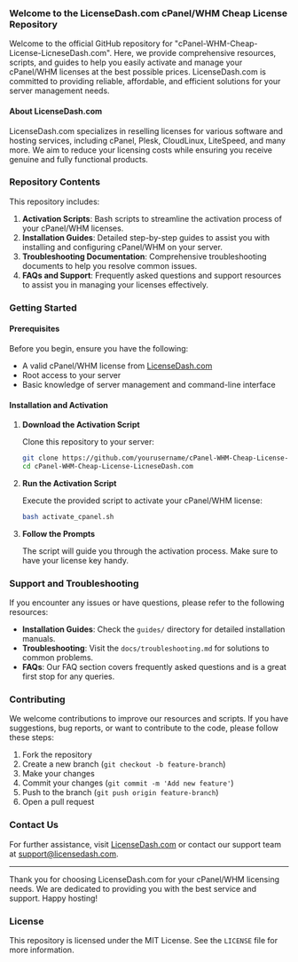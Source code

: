 ### Welcome to the LicenseDash.com cPanel/WHM Cheap License Repository

Welcome to the official GitHub repository for "cPanel-WHM-Cheap-License-LicneseDash.com". Here, we provide comprehensive resources, scripts, and guides to help you easily activate and manage your cPanel/WHM licenses at the best possible prices. LicenseDash.com is committed to providing reliable, affordable, and efficient solutions for your server management needs.

#### About LicenseDash.com

LicenseDash.com specializes in reselling licenses for various software and hosting services, including cPanel, Plesk, CloudLinux, LiteSpeed, and many more. We aim to reduce your licensing costs while ensuring you receive genuine and fully functional products.

### Repository Contents

This repository includes:

1. **Activation Scripts**: Bash scripts to streamline the activation process of your cPanel/WHM licenses.
2. **Installation Guides**: Detailed step-by-step guides to assist you with installing and configuring cPanel/WHM on your server.
3. **Troubleshooting Documentation**: Comprehensive troubleshooting documents to help you resolve common issues.
4. **FAQs and Support**: Frequently asked questions and support resources to assist you in managing your licenses effectively.

### Getting Started

#### Prerequisites

Before you begin, ensure you have the following:
- A valid cPanel/WHM license from [LicenseDash.com](http://licensedash.com)
- Root access to your server
- Basic knowledge of server management and command-line interface

#### Installation and Activation

1. **Download the Activation Script**

   Clone this repository to your server:
   ```sh
   git clone https://github.com/yourusername/cPanel-WHM-Cheap-License-LicneseDash.com.git
   cd cPanel-WHM-Cheap-License-LicneseDash.com
   ```

2. **Run the Activation Script**

   Execute the provided script to activate your cPanel/WHM license:
   ```sh
   bash activate_cpanel.sh
   ```

3. **Follow the Prompts**

   The script will guide you through the activation process. Make sure to have your license key handy.

### Support and Troubleshooting

If you encounter any issues or have questions, please refer to the following resources:

- **Installation Guides**: Check the `guides/` directory for detailed installation manuals.
- **Troubleshooting**: Visit the `docs/troubleshooting.md` for solutions to common problems.
- **FAQs**: Our FAQ section covers frequently asked questions and is a great first stop for any queries.

### Contributing

We welcome contributions to improve our resources and scripts. If you have suggestions, bug reports, or want to contribute to the code, please follow these steps:

1. Fork the repository
2. Create a new branch (`git checkout -b feature-branch`)
3. Make your changes
4. Commit your changes (`git commit -m 'Add new feature'`)
5. Push to the branch (`git push origin feature-branch`)
6. Open a pull request

### Contact Us

For further assistance, visit [LicenseDash.com](http://licensedash.com) or contact our support team at support@licensedash.com.

---

Thank you for choosing LicenseDash.com for your cPanel/WHM licensing needs. We are dedicated to providing you with the best service and support. Happy hosting!

### License

This repository is licensed under the MIT License. See the `LICENSE` file for more information.

